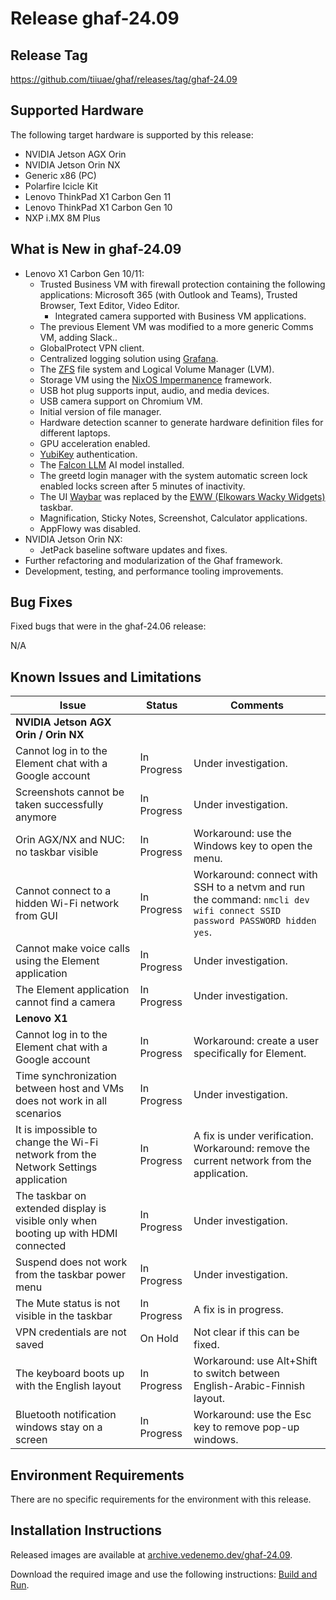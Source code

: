 <!--
    Copyright 2022-2024 TII (SSRC) and the Ghaf contributors
    SPDX-License-Identifier: CC-BY-SA-4.0
-->

# Release ghaf-24.09


## Release Tag

<https://github.com/tiiuae/ghaf/releases/tag/ghaf-24.09>


## Supported Hardware

The following target hardware is supported by this release:

* NVIDIA Jetson AGX Orin
* NVIDIA Jetson Orin NX
* Generic x86 (PC)
* Polarfire Icicle Kit
* Lenovo ThinkPad X1 Carbon Gen 11
* Lenovo ThinkPad X1 Carbon Gen 10
* NXP i.MX 8M Plus


## What is New in ghaf-24.09

* Lenovo X1 Carbon Gen 10/11:
  * Trusted Business VM with firewall protection containing the following applications: Microsoft 365 (with Outlook and Teams), Trusted Browser, Text Editor, Video Editor.
    * Integrated camera supported with Business VM applications.
  * The previous Element VM was modified to a more generic Comms VM, adding Slack..
  * GlobalProtect VPN client.
  * Centralized logging solution using [Grafana](https://grafana.com/grafana/).
  * The [ZFS](https://docs.oracle.com/cd/E19253-01/819-5461/zfsover-2/) file system and Logical Volume Manager (LVM).
  * Storage VM using the [NixOS Impermanence](https://github.com/nix-community/impermanence) framework.
  * USB hot plug supports input, audio, and media devices.
  * USB camera support on Chromium VM.
  * Initial version of file manager.
  * Hardware detection scanner to generate hardware definition files for different laptops.
  * GPU acceleration enabled.
  * [YubiKey](https://www.yubico.com/products/) authentication.
  * The [Falcon LLM](https://falconllm.tii.ae/falcon-models.html) AI model installed.
  * The greetd login manager with the system automatic screen lock enabled locks screen after 5 minutes of inactivity.
  * The UI [Waybar](https://github.com/Alexays/Waybar) was replaced by the [EWW (Elkowars Wacky Widgets)](https://github.com/elkowar/eww) taskbar.
  * Magnification, Sticky Notes, Screenshot, Calculator applications.
  * AppFlowy was disabled.
* NVIDIA Jetson Orin NX:
  * JetPack baseline software updates and fixes.
* Further refactoring and modularization of the Ghaf framework.
* Development, testing, and performance tooling improvements.


## Bug Fixes

Fixed bugs that were in the ghaf-24.06 release:

N/A


## Known Issues and Limitations

| Issue           | Status      | Comments                             |
|-----------------|-------------|--------------------------------------|
| **NVIDIA Jetson AGX Orin / Orin NX**  |  |  |
| Cannot log in to the Element chat with a Google account  | In Progress | Under investigation. |
| Screenshots cannot be taken successfully anymore  | In Progress | Under investigation. |
| Orin AGX/NX and NUC: no taskbar visible  | In Progress | Workaround: use the Windows key to open the menu. |
| Cannot connect to a hidden Wi-Fi network from GUI | In Progress | Workaround:  connect with SSH to a netvm and run the command: `nmcli dev wifi connect SSID password PASSWORD hidden yes`. |
| Cannot make voice calls using the Element application | In Progress | Under investigation. |
| The Element application cannot find a camera | In Progress | Under investigation. |
| **Lenovo X1**  |  |  |
| Cannot log in to the Element chat with a Google account  | In Progress | Workaround: create a user specifically for Element. |
| Time synchronization between host and VMs does not work in all scenarios  | In Progress | Under investigation. |
| It is impossible to change the Wi-Fi network from the Network Settings application  | In Progress | A fix is under verification. Workaround: remove the current network from the application. |
| The taskbar on extended display is visible only when booting up with HDMI connected  | In Progress | Under investigation. |
| Suspend does not work from the taskbar power menu  | In Progress | Under investigation. |
| The Mute status is not visible in the taskbar  | In Progress | A fix is in progress. |
| VPN credentials are not saved  | On Hold | Not clear if this can be fixed. |
| The keyboard boots up with the English layout   | In Progress | Workaround: use Alt+Shift to switch between English-Arabic-Finnish layout. |
| Bluetooth notification windows stay on a screen   | In Progress | Workaround: use the Esc key to remove pop-up windows. |


## Environment Requirements

There are no specific requirements for the environment with this release.


## Installation Instructions

Released images are available at [archive.vedenemo.dev/ghaf-24.09](https://archive.vedenemo.dev/ghaf-24.09/).

Download the required image and use the following instructions: [Build and Run](../ref_impl/build_and_run.md).

